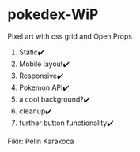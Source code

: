 # pokedex-WiP
 Pixel art with css grid and Open Props

1. Static✔️
2. Mobile layout✔️
3. Responsive✔️
4. Pokemon API✔️
5. a cool background?✔️
6. cleanup✔️
7. further button functionality✔️

Fikir: Pelin Karakoca
